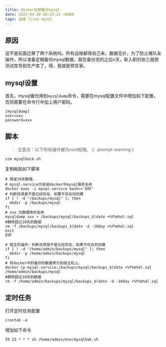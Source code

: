 ```yaml
---
title: docker定期备份mysql
date: 2022-03-30 08:24:21 +0800
tags: 运维 linux mysql
---
```


## 原因
这不是前面迁移了两个系统吗。所有运维都得自己来，数据无价，为了防止猪队友操作，所以准备定期备份mysql数据。就在备份完的之后n天，新入职的张三就把测试库导到生产库了，得，我就是预言家。

## mysql设置
首先，mysql备份用到`mysqldump`命令，需要在mysql配置文件中增加如下配置，否则需要在命令行中加上用户密码。
```
[mysqldump]
user=xxx
password=xxx
```
## 脚本
> 注意点：以下所有操作都为root权限。
{: .prompt-warning }

```
vim mysqlback.sh
```
复制粘贴如下脚本
```
# 保留10天数据，
# mysql-service为安装docker中mysql服务名称
docker exec -i mysql-service bash<<'EOF'
# 判断目录是不是已经存在，如果不存在则创建
if [ ! -d "/backups/mysql" ]; then
  mkdir -p /backups/mysql
fi
# xxx 为数据库的名称
mysqldump xxx > /backups/mysql/backups_$(date +%Y%m%d).sql
#删除超过10天的数据
rm -f /backups/mysql/backups_$(date -d -10day +%Y%m%d).sql
exit
EOF

# 宿主机操作：判断目录是不是已经存在，如果不存在则创建
if [ ! -d "/home/admin/backups/mysql" ]; then
  mkdir -p /home/admin/backups/mysql
fi
# 将docker中的备份的数据拷贝到宿主机上。
docker cp mysql-service:/backups/mysql/backups_$(date +%Y%m%d).sql /home/admin/backups/mysql
#删除超过10天的数据
rm -f /home/admin/backups/mysql/backups_$(date -d -10day +%Y%m%d).sql
```
## 定时任务
打开定时任务配置
```
crontab -e
```
增加如下命令
```
59 23 * * * sh /home/admin/env/mysqlbak.sh
```